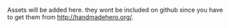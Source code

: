 Assets will be added here. they wont be included on github since you have to get
them from http://handmadehero.org/.
